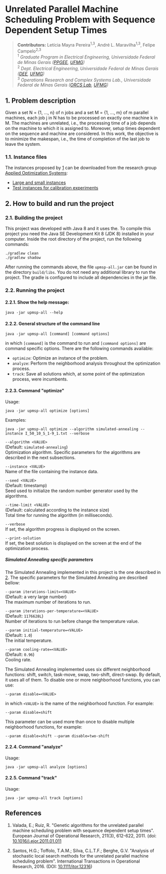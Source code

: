 # Unrelated Parallel Machine Scheduling Problem with Sequence Dependent Setup Times

> **Contributors:** Letícia Mayra Pereira<sup>1,3</sup>, André L. Maravilha<sup>1,3</sup>, Felipe Campelo<sup>2,3</sup>  
> <sup>1</sup> *Graduate Program in Electrical Engineering, Universidade Federal de Minas Gerais ([PPGEE](https://www.ppgee.ufmg.br/), [UFMG](https://www.ufmg.br/))*  
> <sup>2</sup> *Dept. Electrical Engineering, Universidade Federal de Minas Gerais ([DEE](http://www.dee.ufmg.br/), [UFMG](https://www.ufmg.br/))*  
> <sup>3</sup> *Operations Research and Complex Systems Lab., Universidade Federal de Minas Gerais ([ORCS Lab](http://orcslab.ppgee.ufmg.br/), [UFMG](https://www.ufmg.br/))*


## 1. Problem description

Given a set N = {1, ..., n} of n jobs and a set M = {1, ..., m} of m parallel machines, each job j in N has to be processed on exactly one machine k in M. The machines are unrelated, i.e., the processing time of a job depends on the machine to which it is assigned to. Moreover, setup times dependent on the sequence and machine are considered. In this work, the objective is to minimize the makespan, i.e., the time of completion of the last job to leave the system.

### 1.1. Instance files

The instances proposed by [1](#references) can be downloaded from the research group [Applied Optimization Systems](http://soa.iti.es/problem-instances):
* [Large and small instances](http://soa.iti.es/files/RSDST.7z)
* [Test instances for calibration experiments](http://soa.iti.es/files/RSDSTCalibration.7z)

## 2. How to build and run the project

### 2.1. Building the project

This project was developed with Java 8 and it uses the. To compile this project you need the Java SE Development Kit 8 (JDK 8) installed in your computer. Inside the root directory of the project, run the following commands:
```
./gradlew clean
./gradlew shadow
```

After running the commands above, the file `upmsp-all.jar` can be found in the directory `build/libs`. You do not need any additional library to run the project. The gradle is configured to include all dependencies in the jar file.


### 2.2. Running the project

#### 2.2.1. Show the help message:

```
java -jar upmsp-all --help
```

#### 2.2.2. General structure of the command line

```
java -jar upmsp-all [command] [command options]
```  
in which `[command]` is the command to run and `[command options]` are command specific options. There are the following commands available:
* `optimize`: Optimize an instance of the problem.
* `analyze`: Perform the neighborhood analysis throughout the optimization process.
* `track`: Save all solutions which, at some point of the optimization process, were incumbents.


#### 2.2.3. Command "optimize"

Usage:
```
java -jar upmsp-all optimize [options]
```

Examples:
```
java -jar upmsp-all optimize --algorithm simulated-annealing --instance I_50_10_S_1-9_1.txt --verbose
```

`--algorithm <VALUE>`  
(Default: `simulated-annealing`)  
Optimization algorithm. Specific parameters for the algorithms are described in the next subsections.

`--instance <VALUE>`  
Name of the file containing the instance data.

`--seed <VALUE>`  
(Default: timestamp)  
Seed used to initialize the random number generator used by the algorithms.

`--time-limit <VALUE>`  
(Default: calculated according to the instance size)  
Total time for running the algorithm (in milliseconds).

`--verbose`  
If set, the algorithm progress is displayed on the screen.

`--print-solution`  
If set, the best solution is displayed on the screen at the end of the optimization process.


##### Simulated Annealing specific parameters

The Simulated Annealing implemented in this project is the one described in [2](#references). The specific parameters for the Simulated Annealing are described bellow:

`--param iterations-limit=<VALUE>`  
(Default: a very large number)  
The maximum number of iterations to run.

`--param iterations-per-temperature=<VALUE>`  
(Default: `1176628L`)  
Number of iterations to run before change the temperature value.

`--param initial-temperature=<VALUE>`  
(Default: `1.0`)  
The initial temperature.

`--param cooling-rate=<VALUE>`  
(Default: `0.96`)  
Cooling rate.

The Simulated Annealing implemented uses six different neighborhood functions: shift, switch, task-move, swap, two-shift, direct-swap. By default, it uses all of them. To disable one or more neighborhood functions, you can use:
```
--param disable=<VALUE>
```  
in which `<VALUE>` is the name of the neighborhood function. For example:
```
--param disable=shift
```  
This parameter can be used more than once to disable multiple neighborhood functions, for example:
```
--param disable=shift --param disable=two-shift
```


#### 2.2.4. Command "analyze"

Usage:
```
java -jar upmsp-all analyze [options]
```

#### 2.2.5. Command "track"

Usage:
```
java -jar upmsp-all track [options]
```

## References

1. Valada, E.; Ruiz, R. "Genetic algorithms for the unrelated parallel machine scheduling problem with sequence dependent setup times". European Journal of Operational Research, 211(3), 612-622, 2011. (doi: [10.1016/j.ejor.2011.01.011](https://doi.org/10.1016/j.ejor.2011.01.011)

2. Santos, H.G.; Toffolo, T.A.M.; Silva, C.L.T.F.; Berghe, G.V. "Analysis of stochastic local search methods for the unrelated parallel machine scheduling problem". International Transactions in Operational Research, 2016. (DOI: [10.1111/itor.12316](https://doi.org/10.1111/itor.12316))
